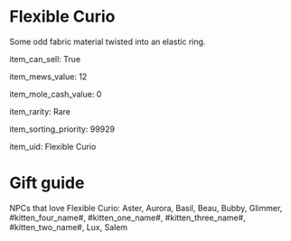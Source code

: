 # Flexible Curio

Some odd fabric material twisted into an elastic ring.

item_can_sell: True

item_mews_value: 12

item_mole_cash_value: 0

item_rarity: Rare

item_sorting_priority: 99929

item_uid: Flexible Curio

# Gift guide

NPCs that love Flexible Curio: Aster, Aurora, Basil, Beau, Bubby, Glimmer, #kitten_four_name#, #kitten_one_name#, #kitten_three_name#, #kitten_two_name#, Lux, Salem